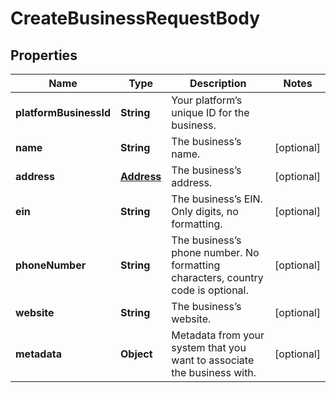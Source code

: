 

# CreateBusinessRequestBody


## Properties

| Name | Type | Description | Notes |
|------------ | ------------- | ------------- | -------------|
|**platformBusinessId** | **String** | Your platform’s unique ID for the business. |  |
|**name** | **String** | The business’s name. |  [optional] |
|**address** | [**Address**](Address.md) | The business’s address. |  [optional] |
|**ein** | **String** | The business’s EIN. Only digits, no formatting. |  [optional] |
|**phoneNumber** | **String** | The business’s phone number. No formatting characters, country code is optional. |  [optional] |
|**website** | **String** | The business’s website. |  [optional] |
|**metadata** | **Object** | Metadata from your system that you want to associate the business with. |  [optional] |



